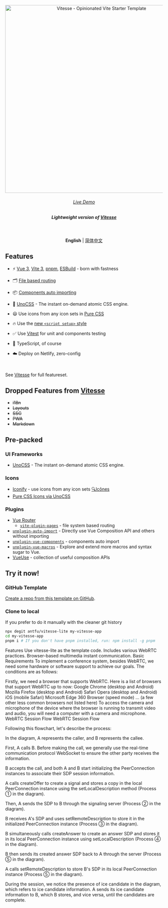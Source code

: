 <p align='center'>
  <img src='https://user-images.githubusercontent.com/11247099/111864893-a457fd00-899e-11eb-9f05-f4b88987541d.png' alt='Vitesse - Opinionated Vite Starter Template' width='600'/>
</p>

<h6 align='center'>
<a href="https://vitesse-lite.netlify.app/">Live Demo</a>
</h6>

<h5 align='center'>
<b>Lightweight version of <a href="https://github.com/antfu/vitesse">Vitesse</a></b>
</h5>

<br>

<p align='center'>
<b>English</b> | <a href="https://github.com/antfu/vitesse-lite/blob/main/README.zh-CN.md">简体中文</a>
<!-- Contributors: Thanks for geting interested, however we DON'T accept new transitions to the README, thanks. -->
</p>

## Features

- ⚡️ [Vue 3](https://github.com/vuejs/core), [Vite 3](https://github.com/vitejs/vite), [pnpm](https://pnpm.io/), [ESBuild](https://github.com/evanw/esbuild) - born with fastness

- 🗂 [File based routing](./src/pages)

- 📦 [Components auto importing](./src/components)

- 🎨 [UnoCSS](https://github.com/antfu/unocss) - The instant on-demand atomic CSS engine.

- 😃 Use icons from any icon sets in [Pure CSS](https://github.com/antfu/unocss/tree/main/packages/preset-icons)

- 🔥 Use the [new `<script setup>` style](https://github.com/vuejs/rfcs/pull/227)

- ✅ Use [Vitest](http://vitest.dev/) for unit and components testing

- 🦾 TypeScript, of course

- ☁️ Deploy on Netlify, zero-config


<br>

See [Vitesse](https://github.com/antfu/vitesse) for full featureset.


## Dropped Features from [Vitesse](https://github.com/antfu/vitesse)

- ~~i18n~~
- ~~Layouts~~
- ~~SSG~~
- ~~PWA~~
- ~~Markdown~~

## Pre-packed

### UI Frameworks

- [UnoCSS](https://github.com/antfu/unocss) - The instant on-demand atomic CSS engine.

### Icons

- [Iconify](https://iconify.design) - use icons from any icon sets [🔍Icônes](https://icones.netlify.app/)
- [Pure CSS Icons via UnoCSS](https://github.com/antfu/unocss/tree/main/packages/preset-icons)

### Plugins

- [Vue Router](https://github.com/vuejs/vue-router)
  - [`vite-plugin-pages`](https://github.com/hannoeru/vite-plugin-pages) - file system based routing
- [`unplugin-auto-import`](https://github.com/antfu/unplugin-auto-import) - Directly use Vue Composition API and others without importing
- [`unplugin-vue-components`](https://github.com/antfu/unplugin-vue-components) - components auto import
- [`unplugin-vue-macros`](https://github.com/sxzz/unplugin-vue-macros) - Explore and extend more macros and syntax sugar to Vue.
- [VueUse](https://github.com/antfu/vueuse) - collection of useful composition APIs

## Try it now!

### GitHub Template

[Create a repo from this template on GitHub](https://github.com/antfu/vitesse-lite/generate).

### Clone to local

If you prefer to do it manually with the cleaner git history

```bash
npx degit antfu/vitesse-lite my-vitesse-app
cd my-vitesse-app
pnpm i # If you don't have pnpm installed, run: npm install -g pnpm
```
Features
Use vitesse-lite as the template code.
Includes various WebRTC practices.
Browser-based multimedia instant communication.
Basic Requirements
To implement a conference system, besides WebRTC, we need some hardware or software support to achieve our goals. The conditions are as follows:

Firstly, we need a browser that supports WebRTC. Here is a list of browsers that support WebRTC up to now:
Google Chrome (desktop and Android)
Mozilla Firefox (desktop and Android)
Safari
Opera (desktop and Android)
iOS (mobile Safari)
Microsoft Edge
360 Browser (speed mode)
... (a few other less common browsers not listed here)
To access the camera and microphone of the device where the browser is running to transmit video and audio, you will need a computer with a camera and microphone.
WebRTC Session Flow
WebRTC Session Flow

Following this flowchart, let's describe the process:

In the diagram, A represents the caller, and B represents the callee.

First, A calls B. Before making the call, we generally use the real-time communication protocol WebSocket to ensure the other party receives the information.

B accepts the call, and both A and B start initializing the PeerConnection instances to associate their SDP session information.

A calls createOffer to create a signal and stores a copy in the local PeerConnection instance using the setLocalDescription method (Process ① in the diagram).

Then, A sends the SDP to B through the signaling server (Process ② in the diagram).

B receives A's SDP and uses setRemoteDescription to store it in the initialized PeerConnection instance (Process ③ in the diagram).

B simultaneously calls createAnswer to create an answer SDP and stores it in its local PeerConnection instance using setLocalDescription (Process ④ in the diagram).

B then sends its created answer SDP back to A through the server (Process ⑤ in the diagram).

A calls setRemoteDescription to store B's SDP in its local PeerConnection instance (Process ⑤ in the diagram).

During the session, we notice the presence of ice candidate in the diagram, which refers to ice candidate information. A sends its ice candidate information to B, which B stores, and vice versa, until the candidates are complete.
